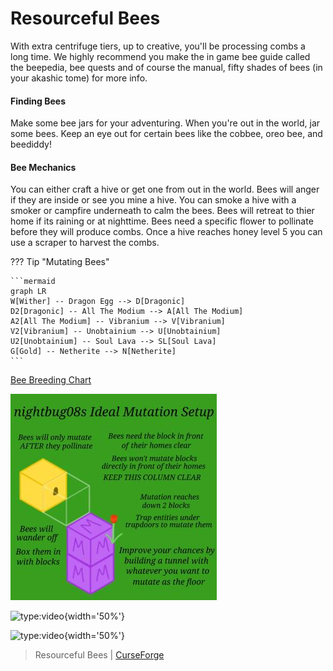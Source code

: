 # Resourceful Bees

With extra centrifuge tiers, up to creative, you'll be processing combs a long time. We highly recommend you make the in game bee guide called the beepedia, bee quests and of course the manual, fifty shades of bees (in your akashic tome) for more info.

#### Finding Bees
Make some bee jars for your adventuring. When you're out in the world, jar some bees. Keep an eye out for certain bees like the cobbee, oreo bee, and beediddy!

#### Bee Mechanics

You can either craft a hive or get one from out in the world. Bees will anger if they are inside or see you mine a hive. You can smoke a hive with a smoker or campfire underneath to calm the bees. Bees will retreat to thier home if its raining or at nighttime. Bees need a specific flower to pollinate before they will produce combs. Once a hive reaches honey level 5 you can use a scraper to harvest the combs.

??? Tip "Mutating Bees"

    ```mermaid
    graph LR
    W[Wither] -- Dragon Egg --> D[Dragonic]
    D2[Dragonic] -- All The Modium --> A[All The Modium]
    A2[All The Modium] -- Vibranium --> V[Vibranium]
    V2[Vibranium] -- Unobtainium --> U[Unobtainium]
    U2[Unobtainium] -- Soul Lava --> SL[Soul Lava]
    G[Gold] -- Netherite --> N[Netherite]
    ```


[Bee Breeding Chart](https://miro.com/app/board/o9J_lLqaxQ4=/?invite_link_id=68812950259)

![IMG](img/beemutation.jpeg)

![type:video](https://youtube.com/embed/-As76nEfLP8){width='50%'}

![type:video](https://youtube.com/embed/0LK0C9fjl4A){width='50%'}

> Resourceful Bees | [CurseForge](https://www.curseforge.com/minecraft/mc-mods/resourceful-bees)
